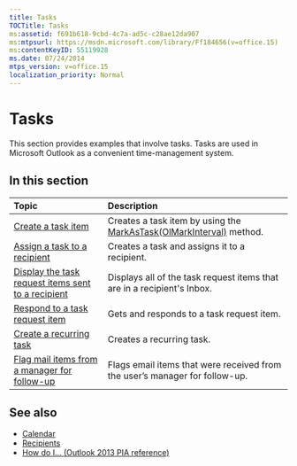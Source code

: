 ```yaml
---
title: Tasks
TOCTitle: Tasks
ms:assetid: f691b618-9cbd-4c7a-ad5c-c28ae12da907
ms:mtpsurl: https://msdn.microsoft.com/library/Ff184656(v=office.15)
ms:contentKeyID: 55119928
ms.date: 07/24/2014
mtps_version: v=office.15
localization_priority: Normal
---
```


# Tasks

This section provides examples that involve tasks. Tasks are used in Microsoft Outlook as a convenient time-management system.

## In this section

|Topic|Description|
|:----|:----------|
|[Create a task item](how-to-create-a-task-item.md)  |Creates a task item by using the [MarkAsTask(OlMarkInterval)](https://msdn.microsoft.com/library/bb609068\(v=office.15\)) method.|
|[Assign a task to a recipient](how-to-assign-a-task-to-a-recipient.md)  |Creates a task and assigns it to a recipient.|
|[Display the task request items sent to a recipient](how-to-display-the-task-request-items-sent-to-a-recipient.md)  |Displays all of the task request items that are in a recipient's Inbox.|
|[Respond to a task request item](how-to-respond-to-a-task-request-item.md)  |Gets and responds to a task request item.|
|[Create a recurring task](how-to-create-a-recurring-task.md)  |Creates a recurring task.|
|[Flag mail items from a manager for follow-up](how-to-flag-mail-items-from-a-manager-for-follow-up.md)  |Flags email items that were received from the user’s manager for follow-up.|


## See also

- [Calendar](calendar.md)
- [Recipients](recipients.md)
- [How do I... (Outlook 2013 PIA reference)](how-do-i-outlook-2013-pia-reference.md)

